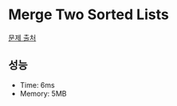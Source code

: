 # Merge Two Sorted Lists

[문제 출처](https://leetcode.com/problems/merge-two-sorted-lists)

## 성능

- Time: 6ms
- Memory: 5MB